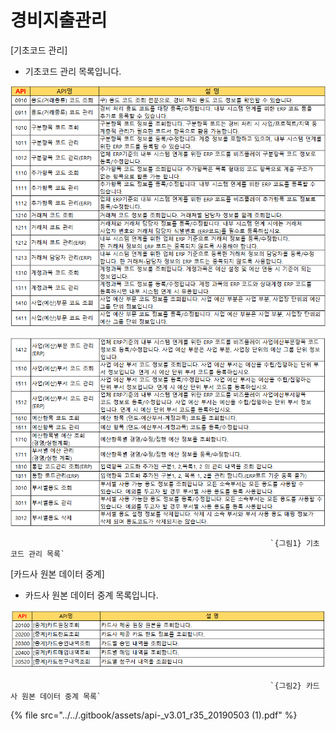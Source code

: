 # 경비지출관리

\[기초코드 관리\]

 - 기초코드 관리 목록입니다.

![](../../.gitbook/assets/image%20%287%29.png)

![](../../.gitbook/assets/image%20%28127%29.png)

                                                              `{그림1} 기초코드 관리 목록`

 \[카드사 원본 데이터 중계\]

  - 카드사 원본 데이터 중계 목록입니다.

![](../../.gitbook/assets/image%20%2851%29.png)

                                                              `{그림2} 카드사 원본 데이터 중계 목록`   


{% file src="../../.gitbook/assets/api-\_v3.01\_r35\_20190503 \(1\).pdf" %}

